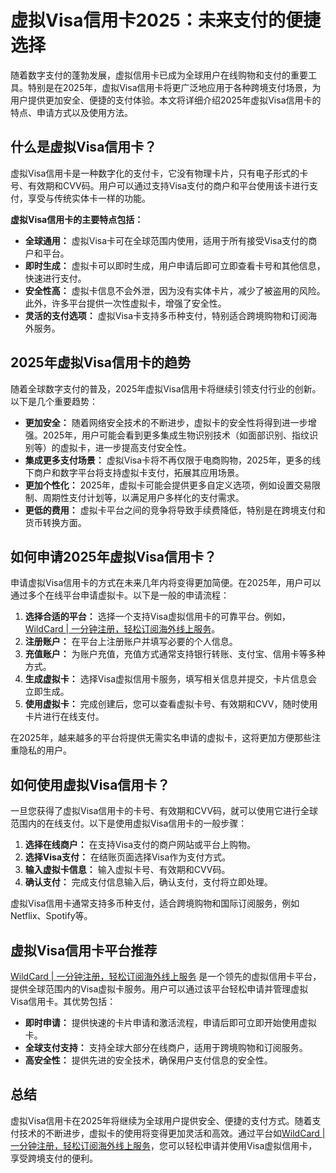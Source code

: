 # 虚拟Visa信用卡2025：未来支付的便捷选择

随着数字支付的蓬勃发展，虚拟信用卡已成为全球用户在线购物和支付的重要工具。特别是在2025年，虚拟Visa信用卡将更广泛地应用于各种跨境支付场景，为用户提供更加安全、便捷的支付体验。本文将详细介绍2025年虚拟Visa信用卡的特点、申请方式以及使用方法。

## 什么是虚拟Visa信用卡？

虚拟Visa信用卡是一种数字化的支付卡，它没有物理卡片，只有电子形式的卡号、有效期和CVV码。用户可以通过支持Visa支付的商户和平台使用该卡进行支付，享受与传统实体卡一样的功能。

**虚拟Visa信用卡的主要特点包括：**

- **全球通用：** 虚拟Visa卡可在全球范围内使用，适用于所有接受Visa支付的商户和平台。
- **即时生成：** 虚拟卡可以即时生成，用户申请后即可立即查看卡号和其他信息，快速进行支付。
- **安全性高：** 虚拟卡信息不会外泄，因为没有实体卡片，减少了被盗用的风险。此外，许多平台提供一次性虚拟卡，增强了安全性。
- **灵活的支付选项：** 虚拟Visa卡支持多币种支付，特别适合跨境购物和订阅海外服务。

## 2025年虚拟Visa信用卡的趋势

随着全球数字支付的普及，2025年虚拟Visa信用卡将继续引领支付行业的创新。以下是几个重要趋势：

- **更加安全：** 随着网络安全技术的不断进步，虚拟卡的安全性将得到进一步增强。2025年，用户可能会看到更多集成生物识别技术（如面部识别、指纹识别等）的虚拟卡，进一步提高支付安全性。
- **集成更多支付场景：** 虚拟Visa卡将不再仅限于电商购物，2025年，更多的线下商户和数字平台将支持虚拟卡支付，拓展其应用场景。
- **更加个性化：** 2025年，虚拟卡可能会提供更多自定义选项，例如设置交易限制、周期性支付计划等，以满足用户多样化的支付需求。
- **更低的费用：** 虚拟卡平台之间的竞争将导致手续费降低，特别是在跨境支付和货币转换方面。

## 如何申请2025年虚拟Visa信用卡？

申请虚拟Visa信用卡的方式在未来几年内将变得更加简便。在2025年，用户可以通过多个在线平台申请虚拟卡。以下是一般的申请流程：

1. **选择合适的平台：** 选择一个支持Visa虚拟信用卡的可靠平台。例如，[WildCard | 一分钟注册，轻松订阅海外线上服务](https://bbtdd.com/WildCard)。
2. **注册账户：** 在平台上注册账户并填写必要的个人信息。
3. **充值账户：** 为账户充值，充值方式通常支持银行转账、支付宝、信用卡等多种方式。
4. **生成虚拟卡：** 选择Visa虚拟信用卡服务，填写相关信息并提交，卡片信息会立即生成。
5. **使用虚拟卡：** 完成创建后，您可以查看虚拟卡号、有效期和CVV，随时使用卡片进行在线支付。

在2025年，越来越多的平台将提供无需实名申请的虚拟卡，这将更加方便那些注重隐私的用户。

## 如何使用虚拟Visa信用卡？

一旦您获得了虚拟Visa信用卡的卡号、有效期和CVV码，就可以使用它进行全球范围内的在线支付。以下是使用虚拟Visa信用卡的一般步骤：

1. **选择在线商户：** 在支持Visa支付的商户网站或平台上购物。
2. **选择Visa支付：** 在结账页面选择Visa作为支付方式。
3. **输入虚拟卡信息：** 输入虚拟卡号、有效期和CVV码。
4. **确认支付：** 完成支付信息输入后，确认支付，支付将立即处理。

虚拟Visa信用卡通常支持多币种支付，适合跨境购物和国际订阅服务，例如Netflix、Spotify等。

## 虚拟Visa信用卡平台推荐

[WildCard | 一分钟注册，轻松订阅海外线上服务](https://bbtdd.com/WildCard) 是一个领先的虚拟信用卡平台，提供全球范围内的Visa虚拟卡服务。用户可以通过该平台轻松申请并管理虚拟Visa信用卡。其优势包括：

- **即时申请：** 提供快速的卡片申请和激活流程，申请后即可立即开始使用虚拟卡。
- **全球支付支持：** 支持全球大部分在线商户，适用于跨境购物和订阅服务。
- **高安全性：** 提供先进的安全技术，确保用户支付信息的安全性。

## 总结

虚拟Visa信用卡在2025年将继续为全球用户提供安全、便捷的支付方式。随着支付技术的不断进步，虚拟卡的使用将变得更加灵活和高效。通过平台如[WildCard | 一分钟注册，轻松订阅海外线上服务](https://bbtdd.com/WildCard)，您可以轻松申请并使用Visa虚拟信用卡，享受跨境支付的便利。
